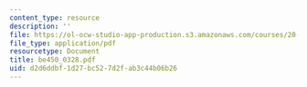 ```yaml
---
content_type: resource
description: ''
file: https://ol-ocw-studio-app-production.s3.amazonaws.com/courses/20-450-molecular-and-cellular-pathophysiology-be-450-spring-2005/d2d6ddbf1d27bc527d2fab3c44b06b26_be450_0328.pdf
file_type: application/pdf
resourcetype: Document
title: be450_0328.pdf
uid: d2d6ddbf-1d27-bc52-7d2f-ab3c44b06b26
---
```

